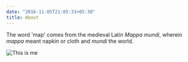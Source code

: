 ```yaml
---
date: "2016-11-05T21:05:33+05:30"
title: About 
---
```


The word 'map' comes from the medieval Latin *Mappa mundi*, wherein *mappa* meant napkin or cloth and *mundi* the world.

![This is me][1]



[1]: /img/about.jpg
